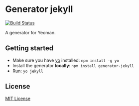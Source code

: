 # Generator jekyll
[![Build Status](https://secure.travis-ci.org/Thomas-Lebeau/generator-jekyll.png?branch=master)](https://travis-ci.org/Thomas-Lebeau/generator-jekyll)

A generator for Yeoman.

## Getting started
- Make sure you have [yo](https://github.com/yeoman/yo) installed:
    `npm install -g yo`
- Install the generator **locally**: `npm install generator-jekyll`
- Run: `yo jekyll`

## License
[MIT License](http://en.wikipedia.org/wiki/MIT_License)
